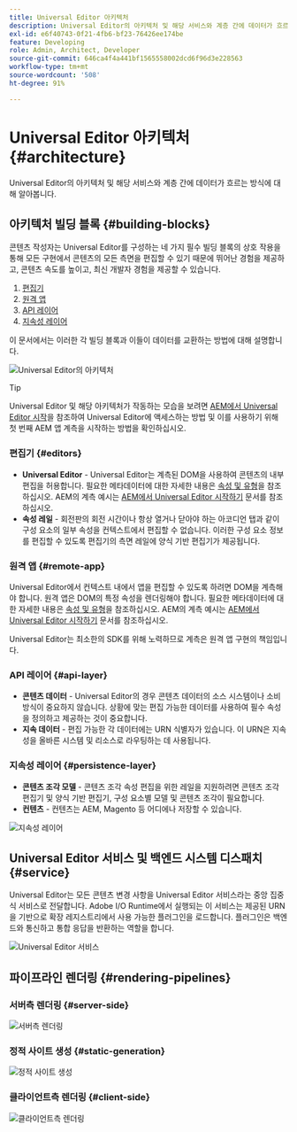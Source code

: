 ```yaml
---
title: Universal Editor 아키텍처
description: Universal Editor의 아키텍처 및 해당 서비스와 계층 간에 데이터가 흐르는 방식에 대해 알아봅니다.
exl-id: e6f40743-0f21-4fb6-bf23-76426ee174be
feature: Developing
role: Admin, Architect, Developer
source-git-commit: 646ca4f4a441bf1565558002dcd6f96d3e228563
workflow-type: tm+mt
source-wordcount: '508'
ht-degree: 91%

---
```



# Universal Editor 아키텍처 {#architecture}

Universal Editor의 아키텍처 및 해당 서비스와 계층 간에 데이터가 흐르는 방식에 대해 알아봅니다.

## 아키텍처 빌딩 블록 {#building-blocks}

콘텐츠 작성자는 Universal Editor를 구성하는 네 가지 필수 빌딩 블록의 상호 작용을 통해 모든 구현에서 콘텐츠의 모든 측면을 편집할 수 있기 때문에 뛰어난 경험을 제공하고, 콘텐츠 속도를 높이고, 최신 개발자 경험을 제공할 수 있습니다.

1. [편집기](#editors)
1. [원격 앱](#remote-app)
1. [API 레이어](#api-layer)
1. [지속성 레이어](#persistence-layer)

이 문서에서는 이러한 각 빌딩 블록과 이들이 데이터를 교환하는 방법에 대해 설명합니다.

![Universal Editor의 아키텍처](assets/architecture.png)

>[!TIP]
>
>Universal Editor 및 해당 아키텍처가 작동하는 모습을 보려면 [AEM에서 Universal Editor 시작](getting-started.md)을 참조하여 Universal Editor에 액세스하는 방법 및 이를 사용하기 위해 첫 번째 AEM 앱 계측을 시작하는 방법을 확인하십시오.

### 편집기 {#editors}

* **Universal Editor** - Universal Editor는 계측된 DOM을 사용하여 콘텐츠의 내부 편집을 허용합니다. 필요한 메타데이터에 대한 자세한 내용은 [속성 및 유형](attributes-types.md)을 참조하십시오. AEM의 계측 예시는 [AEM에서 Universal Editor 시작하기](getting-started.md) 문서를 참조하십시오.
* **속성 레일** - 회전판의 회전 시간이나 항상 열거나 닫아야 하는 아코디언 탭과 같이 구성 요소의 일부 속성을 컨텍스트에서 편집할 수 없습니다. 이러한 구성 요소 정보를 편집할 수 있도록 편집기의 측면 레일에 양식 기반 편집기가 제공됩니다.

### 원격 앱 {#remote-app}

Universal Editor에서 컨텍스트 내에서 앱을 편집할 수 있도록 하려면 DOM을 계측해야 합니다. 원격 앱은 DOM의 특정 속성을 렌더링해야 합니다. 필요한 메타데이터에 대한 자세한 내용은 [속성 및 유형](attributes-types.md)을 참조하십시오. AEM의 계측 예시는 [AEM에서 Universal Editor 시작하기](getting-started.md) 문서를 참조하십시오.

Universal Editor는 최소한의 SDK를 위해 노력하므로 계측은 원격 앱 구현의 책임입니다.

### API 레이어 {#api-layer}

* **콘텐츠 데이터** - Universal Editor의 경우 콘텐츠 데이터의 소스 시스템이나 소비 방식이 중요하지 않습니다. 상황에 맞는 편집 가능한 데이터를 사용하여 필수 속성을 정의하고 제공하는 것이 중요합니다.
* **지속 데이터** - 편집 가능한 각 데이터에는 URN 식별자가 있습니다. 이 URN은 지속성을 올바른 시스템 및 리소스로 라우팅하는 데 사용됩니다.

### 지속성 레이어 {#persistence-layer}

* **콘텐츠 조각 모델** - 콘텐츠 조각 속성 편집을 위한 레일을 지원하려면 콘텐츠 조각 편집기 및 양식 기반 편집기, 구성 요소별 모델 및 콘텐츠 조각이 필요합니다.
* **컨텐츠** - 컨텐츠는 AEM, Magento 등 어디에나 저장할 수 있습니다.

![지속성 레이어](assets/persistence-layer.png)

## Universal Editor 서비스 및 백엔드 시스템 디스패치 {#service}

Universal Editor는 모든 콘텐츠 변경 사항을 Universal Editor 서비스라는 중앙 집중식 서비스로 전달합니다. Adobe I/O Runtime에서 실행되는 이 서비스는 제공된 URN을 기반으로 확장 레지스트리에서 사용 가능한 플러그인을 로드합니다. 플러그인은 백엔드와 통신하고 통합 응답을 반환하는 역할을 합니다.

![Universal Editor 서비스](assets/universal-editor-service.png)

## 파이프라인 렌더링 {#rendering-pipelines}

### 서버측 렌더링 {#server-side}

![서버측 렌더링](assets/server-side.png)

### 정적 사이트 생성 {#static-generation}

![정적 사이트 생성](assets/static-generation.png)

### 클라이언트측 렌더링 {#client-side}

![클라이언트측 렌더링](assets/client-side.png)

